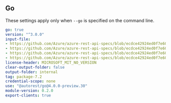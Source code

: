 ## Go

These settings apply only when `--go` is specified on the command line.

<!-- Original autorest command used by Chris Scott -->
<!-- autorest --use=@autorest/go@4.0.0-preview.27 https://github.com/Azure/azure-rest-api-specs/tree/1e2c9f3ec93078da8078389941531359e274f32a/specification/keyvault/data-plane --tag=package-7.2 --output-folder=internal --module-azsecrets --module-version=0.1.0 --openapi-type="data-plane" --security="AADToken" --security-scopes="https://vault.azure.net/.default" -->

``` yaml
go: true
version: "^3.0.0"
input-file:
- https://github.com/Azure/azure-rest-api-specs/blob/ecdce42924ed0f7e60a32c74bc0eb674ca6d4aae/specification/keyvault/data-plane/Microsoft.KeyVault/stable/7.2/common.json
- https://github.com/Azure/azure-rest-api-specs/blob/ecdce42924ed0f7e60a32c74bc0eb674ca6d4aae/specification/keyvault/data-plane/Microsoft.KeyVault/stable/7.2/secrets.json
- https://github.com/Azure/azure-rest-api-specs/blob/ecdce42924ed0f7e60a32c74bc0eb674ca6d4aae/specification/keyvault/data-plane/Microsoft.KeyVault/stable/7.2/rbac.json
- https://github.com/Azure/azure-rest-api-specs/blob/ecdce42924ed0f7e60a32c74bc0eb674ca6d4aae/specification/keyvault/data-plane/Microsoft.KeyVault/stable/7.2/securitydomain.json
license-header: MICROSOFT_MIT_NO_VERSION
clear-output-folder: false
output-folder: internal
tag: package-7.2
credential-scope: none
use: "@autorest/go@4.0.0-preview.30"
module-version: 0.2.0
export-clients: true
```
